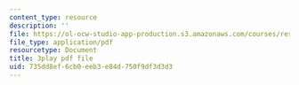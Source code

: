 ```yaml
---
content_type: resource
description: ''
file: https://ol-ocw-studio-app-production.s3.amazonaws.com/courses/res-6-012-introduction-to-probability-spring-2018/735dd8ef6cb0eeb3e84d750f9df3d3d3_YenDB3yOfDc.pdf
file_type: application/pdf
resourcetype: Document
title: 3play pdf file
uid: 735dd8ef-6cb0-eeb3-e84d-750f9df3d3d3
---
```


